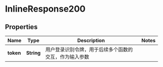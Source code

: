 

# InlineResponse200

## Properties

Name | Type | Description | Notes
------------ | ------------- | ------------- | -------------
**token** | **String** | 用户登录识别令牌，用于后续多个函数的交互，作为输入参数 | 



